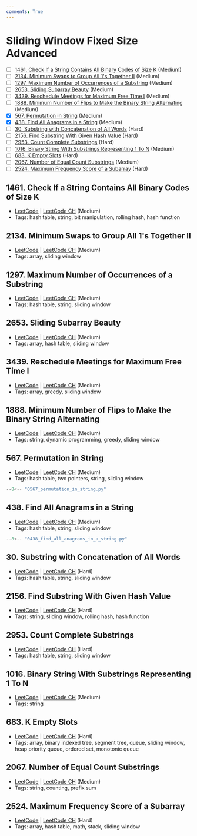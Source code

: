 ```yaml
---
comments: True
---
```


# Sliding Window Fixed Size Advanced

- [ ] [1461. Check If a String Contains All Binary Codes of Size K](https://leetcode.cn/problems/check-if-a-string-contains-all-binary-codes-of-size-k/) (Medium)
- [ ] [2134. Minimum Swaps to Group All 1's Together II](https://leetcode.cn/problems/minimum-swaps-to-group-all-1s-together-ii/) (Medium)
- [ ] [1297. Maximum Number of Occurrences of a Substring](https://leetcode.cn/problems/maximum-number-of-occurrences-of-a-substring/) (Medium)
- [ ] [2653. Sliding Subarray Beauty](https://leetcode.cn/problems/sliding-subarray-beauty/) (Medium)
- [ ] [3439. Reschedule Meetings for Maximum Free Time I](https://leetcode.cn/problems/reschedule-meetings-for-maximum-free-time-i/) (Medium)
- [ ] [1888. Minimum Number of Flips to Make the Binary String Alternating](https://leetcode.cn/problems/minimum-number-of-flips-to-make-the-binary-string-alternating/) (Medium)
- [x] [567. Permutation in String](https://leetcode.cn/problems/permutation-in-string/) (Medium)
- [x] [438. Find All Anagrams in a String](https://leetcode.cn/problems/find-all-anagrams-in-a-string/) (Medium)
- [ ] [30. Substring with Concatenation of All Words](https://leetcode.cn/problems/substring-with-concatenation-of-all-words/) (Hard)
- [ ] [2156. Find Substring With Given Hash Value](https://leetcode.cn/problems/find-substring-with-given-hash-value/) (Hard)
- [ ] [2953. Count Complete Substrings](https://leetcode.cn/problems/count-complete-substrings/) (Hard)
- [ ] [1016. Binary String With Substrings Representing 1 To N](https://leetcode.cn/problems/binary-string-with-substrings-representing-1-to-n/) (Medium)
- [ ] [683. K Empty Slots](https://leetcode.cn/problems/k-empty-slots/) (Hard)
- [ ] [2067. Number of Equal Count Substrings](https://leetcode.cn/problems/number-of-equal-count-substrings/) (Medium)
- [ ] [2524. Maximum Frequency Score of a Subarray](https://leetcode.cn/problems/maximum-frequency-score-of-a-subarray/) (Hard)

## 1461. Check If a String Contains All Binary Codes of Size K

-   [LeetCode](https://leetcode.com/problems/check-if-a-string-contains-all-binary-codes-of-size-k/) | [LeetCode CH](https://leetcode.cn/problems/check-if-a-string-contains-all-binary-codes-of-size-k/) (Medium)
-   Tags: hash table, string, bit manipulation, rolling hash, hash function


## 2134. Minimum Swaps to Group All 1's Together II

-   [LeetCode](https://leetcode.com/problems/minimum-swaps-to-group-all-1s-together-ii/) | [LeetCode CH](https://leetcode.cn/problems/minimum-swaps-to-group-all-1s-together-ii/) (Medium)
-   Tags: array, sliding window


## 1297. Maximum Number of Occurrences of a Substring

-   [LeetCode](https://leetcode.com/problems/maximum-number-of-occurrences-of-a-substring/) | [LeetCode CH](https://leetcode.cn/problems/maximum-number-of-occurrences-of-a-substring/) (Medium)
-   Tags: hash table, string, sliding window


## 2653. Sliding Subarray Beauty

-   [LeetCode](https://leetcode.com/problems/sliding-subarray-beauty/) | [LeetCode CH](https://leetcode.cn/problems/sliding-subarray-beauty/) (Medium)
-   Tags: array, hash table, sliding window


## 3439. Reschedule Meetings for Maximum Free Time I

-   [LeetCode](https://leetcode.com/problems/reschedule-meetings-for-maximum-free-time-i/) | [LeetCode CH](https://leetcode.cn/problems/reschedule-meetings-for-maximum-free-time-i/) (Medium)
-   Tags: array, greedy, sliding window


## 1888. Minimum Number of Flips to Make the Binary String Alternating

-   [LeetCode](https://leetcode.com/problems/minimum-number-of-flips-to-make-the-binary-string-alternating/) | [LeetCode CH](https://leetcode.cn/problems/minimum-number-of-flips-to-make-the-binary-string-alternating/) (Medium)
-   Tags: string, dynamic programming, greedy, sliding window


## 567. Permutation in String

-   [LeetCode](https://leetcode.com/problems/permutation-in-string/) | [LeetCode CH](https://leetcode.cn/problems/permutation-in-string/) (Medium)
-   Tags: hash table, two pointers, string, sliding window

```python title="567. Permutation in String"
--8<-- "0567_permutation_in_string.py"
```

## 438. Find All Anagrams in a String

-   [LeetCode](https://leetcode.com/problems/find-all-anagrams-in-a-string/) | [LeetCode CH](https://leetcode.cn/problems/find-all-anagrams-in-a-string/) (Medium)
-   Tags: hash table, string, sliding window

```python title="438. Find All Anagrams in a String"
--8<-- "0438_find_all_anagrams_in_a_string.py"
```

## 30. Substring with Concatenation of All Words

-   [LeetCode](https://leetcode.com/problems/substring-with-concatenation-of-all-words/) | [LeetCode CH](https://leetcode.cn/problems/substring-with-concatenation-of-all-words/) (Hard)
-   Tags: hash table, string, sliding window


## 2156. Find Substring With Given Hash Value

-   [LeetCode](https://leetcode.com/problems/find-substring-with-given-hash-value/) | [LeetCode CH](https://leetcode.cn/problems/find-substring-with-given-hash-value/) (Hard)
-   Tags: string, sliding window, rolling hash, hash function


## 2953. Count Complete Substrings

-   [LeetCode](https://leetcode.com/problems/count-complete-substrings/) | [LeetCode CH](https://leetcode.cn/problems/count-complete-substrings/) (Hard)
-   Tags: hash table, string, sliding window


## 1016. Binary String With Substrings Representing 1 To N

-   [LeetCode](https://leetcode.com/problems/binary-string-with-substrings-representing-1-to-n/) | [LeetCode CH](https://leetcode.cn/problems/binary-string-with-substrings-representing-1-to-n/) (Medium)
-   Tags: string


## 683. K Empty Slots

-   [LeetCode](https://leetcode.com/problems/k-empty-slots/) | [LeetCode CH](https://leetcode.cn/problems/k-empty-slots/) (Hard)
-   Tags: array, binary indexed tree, segment tree, queue, sliding window, heap priority queue, ordered set, monotonic queue


## 2067. Number of Equal Count Substrings

-   [LeetCode](https://leetcode.com/problems/number-of-equal-count-substrings/) | [LeetCode CH](https://leetcode.cn/problems/number-of-equal-count-substrings/) (Medium)
-   Tags: string, counting, prefix sum


## 2524. Maximum Frequency Score of a Subarray

-   [LeetCode](https://leetcode.com/problems/maximum-frequency-score-of-a-subarray/) | [LeetCode CH](https://leetcode.cn/problems/maximum-frequency-score-of-a-subarray/) (Hard)
-   Tags: array, hash table, math, stack, sliding window
